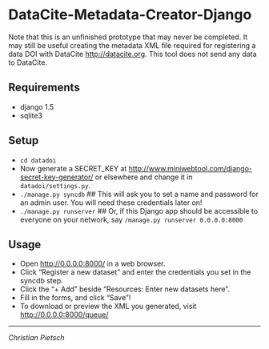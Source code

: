 DataCite-Metadata-Creator-Django
================================

Note that this is an unfinished prototype that may never be completed.
It may still be useful creating the metadata XML file required for registering a data DOI with DataCite <http://datacite.org>.
This tool does not send any data to DataCite.


Requirements
------------

- django 1.5
- sqlite3


Setup
-----

- `cd datadoi`
- Now generate a SECRET_KEY at http://www.miniwebtool.com/django-secret-key-generator/ or elsewhere and change it in `datadoi/settings.py`.
- `./manage.py syncdb`    ## This will ask you to set a name and password for an admin user. You will need these credentials later on!
- `./manage.py runserver` ## Or, if this Django app should be accessible to everyone on your network, say `/manage.py runserver 0.0.0.0:8000`


Usage
-----

- Open http://0.0.0.0:8000/ in a web browser.
- Click “Register a new dataset” and enter the credentials you set in the syncdb step.
- Click the “+ Add” beside “Resources: Enter new datasets here”.
- Fill in the forms, and click “Save”!
- To download or preview the XML you generated, visit http://0.0.0.0:8000/queue/


* * * * *
*Christian Pietsch*
